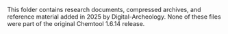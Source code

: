 This folder contains research documents, compressed archives, and reference material added in 2025 by Digital-Archeology. None of these files were part of the original Chemtool 1.6.14 release.
